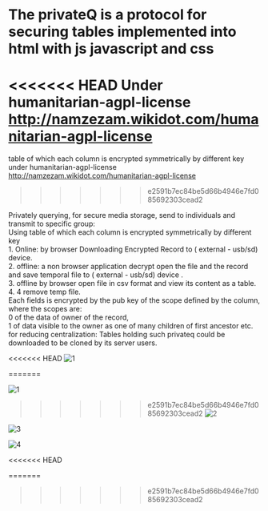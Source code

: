 # The privateQ is a protocol for securing tables implemented into html with js javascript and css
<<<<<<< HEAD
Under humanitarian-agpl-license http://namzezam.wikidot.com/humanitarian-agpl-license
=======
table of which each column is encrypted symmetrically by different key
under humanitarian-agpl-license http://namzezam.wikidot.com/humanitarian-agpl-license
>>>>>>> e2591b7ec84be5d66b4946e7fd085692303cead2

 <p> Privately querying, for secure media storage, send to individuals and transmit to specific group:<br>
Using table of which each column is encrypted symmetrically by different key<br>
 	1. Online: by browser Downloading Encrypted Record to ( external - usb/sd) device.<br>
 	2. offline: a non browser application decrypt open the file and the record and save temporal file to ( external - usb/sd) device .<br>
 	3.  offline by browser open file in  csv format  and view its content as a table.<br>
 	4.  4 remove temp file.<br>
   Each fields is encrypted by the pub key of the scope defined by the column,
 	  where the scopes are: <br>
 	  0 of the data of owner of the record, <br>
 	  1 of data visible to the owner as one of many children of first ancestor etc.<br>
 	  for reducing centralization: Tables holding such privateq could be downloaded to be cloned by its server users. <br>
 	   </p> 
 	   
<<<<<<< HEAD
![1](http://comcomist.wdfiles.com/local--files/4-new-mediums-in-our-living-the-iiaom-rcoin-comcom-liquid-un/privateq.jpg)

=======

![1](http://comcomist.wdfiles.com/local--files/4-new-mediums-in-our-living-the-iiaom-rcoin-comcom-liquid-un/privateq.jpg)


>>>>>>> e2591b7ec84be5d66b4946e7fd085692303cead2
![2](http://comcomist.wdfiles.com/local--files/4-new-mediums-in-our-living-the-iiaom-rcoin-comcom-liquid-un/Screenshot%20-%2011072015%20-%2009%3A49%3A32%20AM.png)
 
![3](http://comcomist.wikidot.com/local--files/4-new-mediums-in-our-living-the-iiaom-rcoin-comcom-liquid-un/Screenshot%20-%2011072015%20-%2009%3A50%3A50%20AM.png)
 
![4](http://comcomist.wikidot.com/local--files/4-new-mediums-in-our-living-the-iiaom-rcoin-comcom-liquid-un/Screenshot%20-%2011072015%20-%2009%3A51%3A48%20AM.png)

<<<<<<< HEAD

=======
>>>>>>> e2591b7ec84be5d66b4946e7fd085692303cead2
